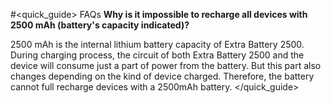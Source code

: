 #<quick_guide> FAQs
**Why is it impossible to recharge all devices with 2500 mAh (battery's capacity indicated)?**

2500 mAh is the internal lithium battery capacity of Extra Battery 2500. During charging process, the circuit of both Extra Battery 2500 and the device will consume just a part of power from the battery. But this part also changes depending on the kind of device charged. Therefore, the battery cannot full recharge devices with a 2500mAh battery.
</quick_guide>
